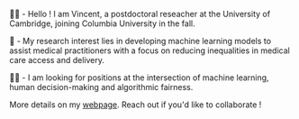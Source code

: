 👨‍💻 - Hello ! I am Vincent, a postdoctoral reseacher at the University of Cambridge, joining Columbia University in the fall.

🤔 - My research interest lies in developing machine learning models to assist medical practitioners with a focus on reducing inequalities in medical care access and delivery.

👨‍🎓 - I am looking for positions at the intersection of machine learning, human decision-making and algorithmic fairness. 

More details on my [webpage](https://jeanselme.github.io/). Reach out if you'd like to collaborate !

<!--
**Jeanselme/Jeanselme** is a ✨ _special_ ✨ repository because its `README.md` (this file) appears on your GitHub profile.

Here are some ideas to get you started:

- 🔭 I’m currently working on ...
- 🌱 I’m currently learning ...
- 👯 I’m looking to collaborate on ...
- 🤔 I’m looking for help with ...
- 💬 Ask me about ...
- 📫 How to reach me: ...
- 😄 Pronouns: ...
- ⚡ Fun fact: ...
-->
